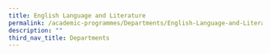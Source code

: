 ```yaml
---
title: English Language and Literature
permalink: /academic-programmes/Departments/English-Language-and-Literature/permalink
description: ""
third_nav_title: Departments
---
```

